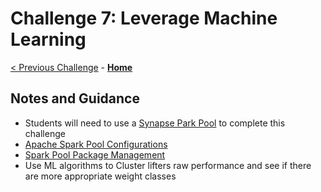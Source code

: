 # Challenge 7: Leverage Machine Learning

[< Previous Challenge](./06-new-data.md) - **[Home](README.md)**

## Notes and Guidance
- Students will need to use a [Synapse Park Pool](https://docs.microsoft.com/en-us/azure/synapse-analytics/quickstart-create-apache-spark-pool-studio) to complete this challenge
- [Apache Spark Pool Configurations](https://docs.microsoft.com/en-us/azure/synapse-analytics/spark/apache-spark-pool-configurations)
- [Spark Pool Package Management](https://docs.microsoft.com/en-us/azure/synapse-analytics/spark/apache-spark-azure-portal-add-libraries)
- Use ML algorithms to Cluster lifters raw performance and see if there are more appropriate weight classes